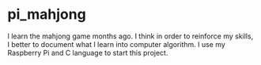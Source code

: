 # pi_mahjong

I learn the mahjong game months ago.  I think in order to reinforce my skills, I better to document what I learn into computer algorithm.  I use my Raspberry Pi and C language to start this project. 
